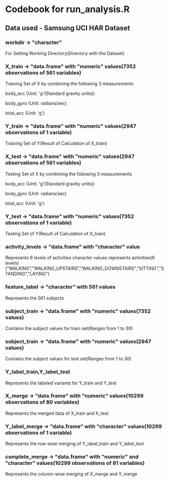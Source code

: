# Codebook for run_analysis.R
## Data used - Samsung UCI HAR Dataset


### workdir -> "character"

For Setting Working Directory(Directory with the Dataset)



### X_train -> "data.frame" with "numeric" values(7352 observations of 561 variables)

Training Set of X by combining the following 3 measurements

  body_acc  (Unit: 'g'(Standard gravity units))
  
  body_gyro (Unit: radians/sec)
  
  total_acc (Unit: 'g')


  
### Y_train -> "data.frame" with "numeric" values(2947 observations of 1 variable)

Training Set of Y(Result of Calculation of X_train)



### X_test -> "data.frame" with "numeric" values(2947 observations of 561 variables)

Testing Set of X by combining the following 3 measurements

  body_acc  (Unit: 'g'(Standard gravity units))
  
  body_gyro (Unit: radians/sec)
  
  total_acc (Unit: 'g')
  
  
  
### Y_test -> "data.frame" with "numeric" values(7352 observations of 1 variable)

Testing Set of Y(Result of Calculation of X_train)



### activity_levels -> "data.frame" with "character" value

Represents 6 levels of activities
character values represents activities(6 levels)
("WALKING","WALKING_UPSTAIRS","WALKING_DOWNSTAIRS","SITTING","STANDING","LAYING")

### feature_label -> "character" with 561 values

Represents the 561 subjects



### subject_train -> "data.frame" with "numeric" values(7352 values)

Contains the subject values for train set(Ranges from 1 to 30)



### subject_train -> "data.frame" with "numeric" values(2947 values)

Contains the subject values for test set(Ranges from 1 to 30)



### Y_label_train,Y_label_test

Represents the labeled variants for Y_train and Y_test



### X_merge -> "data.frame" with "numeric" values(10299 observations of 80 variables)

Represents the merged data of X_train and X_test



### Y_label_merge -> "data.frame" with "character" values(10299 observations of 1 variable)

Represents the row-wise merging of Y_label_train and Y_label_test



### complete_merge -> "data.frame" with "numeric" and "character" values(10299 observations of 81 variables)

Represents the column-wise merging of X_merge and Y_merge
